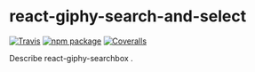 # react-giphy-search-and-select

[![Travis][build-badge]][build]
[![npm package][npm-badge]][npm]
[![Coveralls][coveralls-badge]][coveralls]

Describe react-giphy-searchbox .

[build-badge]: https://img.shields.io/travis/user/repo/master.png?style=flat-square
[build]: https://travis-ci.org/sergiop/react-giphy-searchbox

[npm-badge]: https://img.shields.io/npm/v/npm-package.png?style=flat-square
[npm]: https://www.npmjs.org/package/npm-package

[coveralls-badge]: https://img.shields.io/coveralls/user/repo/master.png?style=flat-square
[coveralls]: https://coveralls.io/github/user/repo

